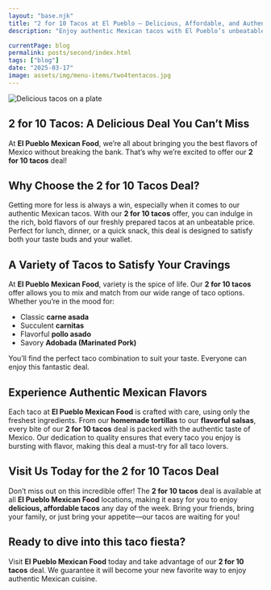 ```yaml
---
layout: "base.njk"
title: "2 for 10 Tacos at El Pueblo – Delicious, Affordable, and Authentic"
description: "Enjoy authentic Mexican tacos with El Pueblo’s unbeatable 2 for $10 deal. Mix and match flavors like carne asada, carnitas, and more—crafted fresh and full of flavor."

currentPage: blog
permalink: posts/second/index.html
tags: ["blog"]
date: "2025-03-17"
image: assets/img/menu-items/two4tentacos.jpg
---
```


<section id="menu" class="menu section">
  <div class="container section-title" data-aos="fade-up" style="text-align: left;">

<img src="/assets/img/menu-items/two4tentacos.jpg" alt="Delicious tacos on a plate" class="centered-responsive-img">

# 2 for 10 Tacos: A Delicious Deal You Can’t Miss



At **El Pueblo Mexican Food**, we’re all about bringing you the best flavors of Mexico without breaking the bank. That’s why we’re excited to offer our **2 for 10 tacos** deal!

## Why Choose the 2 for 10 Tacos Deal?

Getting more for less is always a win, especially when it comes to our authentic Mexican tacos. With our **2 for 10 tacos** offer, you can indulge in the rich, bold flavors of our freshly prepared tacos at an unbeatable price. Perfect for lunch, dinner, or a quick snack, this deal is designed to satisfy both your taste buds and your wallet.

## A Variety of Tacos to Satisfy Your Cravings

At **El Pueblo Mexican Food**, variety is the spice of life. Our **2 for 10 tacos** offer allows you to mix and match from our wide range of taco options. Whether you’re in the mood for:

- Classic **carne asada**
- Succulent **carnitas**
- Flavorful **pollo asado**
- Savory **Adobada (Marinated Pork)**

You’ll find the perfect taco combination to suit your taste. Everyone can enjoy this fantastic deal.

## Experience Authentic Mexican Flavors

Each taco at **El Pueblo Mexican Food** is crafted with care, using only the freshest ingredients. From our **homemade tortillas** to our **flavorful salsas**, every bite of our **2 for 10 tacos** deal is packed with the authentic taste of Mexico. Our dedication to quality ensures that every taco you enjoy is bursting with flavor, making this deal a must-try for all taco lovers.

## Visit Us Today for the 2 for 10 Tacos Deal

Don’t miss out on this incredible offer! The **2 for 10 tacos** deal is available at all **El Pueblo Mexican Food** locations, making it easy for you to enjoy **delicious, affordable tacos** any day of the week. Bring your friends, bring your family, or just bring your appetite—our tacos are waiting for you!

## Ready to dive into this taco fiesta?

Visit **El Pueblo Mexican Food** today and take advantage of our **2 for 10 tacos** deal. We guarantee it will become your new favorite way to enjoy authentic Mexican cuisine.

  </div>
</section>
